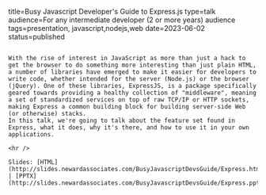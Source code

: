 title=Busy Javascript Developer's Guide to Express.js
type=talk
audience=For any intermediate developer (2 or more years) audience
tags=presentation, javascript,nodejs,web
date=2023-06-02
status=published
~~~~~~

With the rise of interest in JavaScript as more than just a hack to get the browser to do something more interesting than just plain HTML, a number of libraries have emerged to make it easier for developers to write code, whether intended for the server (Node.js) or the browser (jQuery). One of these libraries, ExpressJS, is a package specifically geared towards providing a healthy collection of "middleware", meaning a set of standardized services on top of raw TCP/IP or HTTP sockets, making Express a common building block for building server-side Web (or otherwise) stacks.
In this talk, we're going to talk about the feature set found in Express, what it does, why it's there, and how to use it in your own applications.
    
<hr />

Slides: [HTML](http://slides.newardassociates.com/BusyJavascriptDevsGuide/Express.html) | [PPTX](http://slides.newardassociates.com/BusyJavascriptDevsGuide/Express.pptx)
